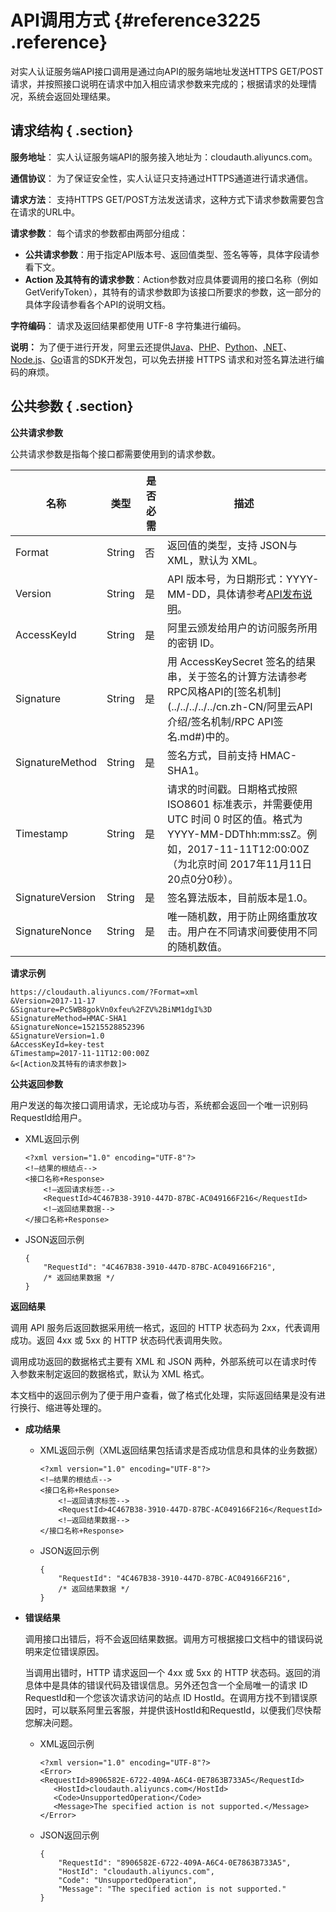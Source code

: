 # API调用方式 {#reference3225 .reference}

对实人认证服务端API接口调用是通过向API的服务端地址发送HTTPS GET/POST请求，并按照接口说明在请求中加入相应请求参数来完成的；根据请求的处理情况，系统会返回处理结果。

## 请求结构 { .section}

 **服务地址**： 实人认证服务端API的服务接入地址为：cloudauth.aliyuncs.com。

 **通信协议**： 为了保证安全性，实人认证只支持通过HTTPS通道进行请求通信。

 **请求方法**： 支持HTTPS GET/POST方法发送请求，这种方式下请求参数需要包含在请求的URL中。

 **请求参数**： 每个请求的参数都由两部分组成：

-   **公共请求参数**：用于指定API版本号、返回值类型、签名等等，具体字段请参看下文。
-   **Action 及其特有的请求参数**：Action参数对应具体要调用的接口名称（例如GetVerifyToken），其特有的请求参数即为该接口所要求的参数，这一部分的具体字段请参看各个API的说明文档。

 **字符编码**： 请求及返回结果都使用 UTF-8 字符集进行编码。

**说明：** 为了便于进行开发，阿里云还提供[Java](https://help.aliyun.com/document_detail/64074.html)、[PHP](https://help.aliyun.com/document_detail/64081.html)、[Python](https://help.aliyun.com/document_detail/64085.html)、[.NET](https://help.aliyun.com/document_detail/64086.html)、[Node.js](https://help.aliyun.com/document_detail/64088.html)、[Go](https://help.aliyun.com/document_detail/64087.html)语言的SDK开发包，可以免去拼接 HTTPS 请求和对签名算法进行编码的麻烦。

## 公共参数 { .section}

**公共请求参数**

公共请求参数是指每个接口都需要使用到的请求参数。

|名称|类型|是否必需|描述|
|--|--|----|--|
|Format|String|否|返回值的类型，支持 JSON与 XML，默认为 XML。|
|Version|String|是|API 版本号，为日期形式：YYYY-MM-DD，具体请参考[API发布说明](https://help.aliyun.com/document_detail/65922.html)。|
|AccessKeyId|String|是|阿里云颁发给用户的访问服务所用的密钥 ID。|
|Signature|String|是|用 AccessKeySecret 签名的结果串，关于签名的计算方法请参考RPC风格API的[签名机制](../../../../../cn.zh-CN/阿里云API介绍/签名机制/RPC API签名.md#)中的。|
|SignatureMethod|String|是|签名方式，目前支持 HMAC-SHA1。|
|Timestamp|String|是|请求的时间戳。日期格式按照 ISO8601 标准表示，并需要使用 UTC 时间 0 时区的值。格式为 YYYY-MM-DDThh:mm:ssZ。例如，2017-11-11T12:00:00Z（为北京时间 2017年11月11日20点0分0秒）。|
|SignatureVersion|String|是|签名算法版本，目前版本是1.0。|
|SignatureNonce|String|是|唯一随机数，用于防止网络重放攻击。用户在不同请求间要使用不同的随机数值。|

**请求示例**

```
https://cloudauth.aliyuncs.com/?Format=xml
&Version=2017-11-17
&Signature=Pc5WB8gokVn0xfeu%2FZV%2BiNM1dgI%3D
&SignatureMethod=HMAC-SHA1
&SignatureNonce=15215528852396
&SignatureVersion=1.0
&AccessKeyId=key-test
&Timestamp=2017-11-11T12:00:00Z
&<[Action及其特有的请求参数]>

```

**公共返回参数**

用户发送的每次接口调用请求，无论成功与否，系统都会返回一个唯一识别码RequestId给用户。

-   XML返回示例

    ```
    <?xml version="1.0" encoding="UTF-8"?> 
    <!—结果的根结点-->
    <接口名称+Response>
        <!—返回请求标签-->
        <RequestId>4C467B38-3910-447D-87BC-AC049166F216</RequestId>
        <!—返回结果数据-->
    </接口名称+Response>
    
    ```

-   JSON返回示例

    ```
    {
        "RequestId": "4C467B38-3910-447D-87BC-AC049166F216",
        /* 返回结果数据 */
    }
    
    ```


**返回结果**

调用 API 服务后返回数据采用统一格式，返回的 HTTP 状态码为 2xx，代表调用成功。返回 4xx 或 5xx 的 HTTP 状态码代表调用失败。

调用成功返回的数据格式主要有 XML 和 JSON 两种，外部系统可以在请求时传入参数来制定返回的数据格式，默认为 XML 格式。

本文档中的返回示例为了便于用户查看，做了格式化处理，实际返回结果是没有进行换行、缩进等处理的。

-   **成功结果**
    -   XML返回示例（XML返回结果包括请求是否成功信息和具体的业务数据）

        ```
        <?xml version="1.0" encoding="UTF-8"?> 
        <!—结果的根结点-->
        <接口名称+Response>
            <!—返回请求标签-->
            <RequestId>4C467B38-3910-447D-87BC-AC049166F216</RequestId>
            <!—返回结果数据-->
        </接口名称+Response>
        
        ```

    -   JSON返回示例

        ```
        {
            "RequestId": "4C467B38-3910-447D-87BC-AC049166F216",
            /* 返回结果数据 */
        }
        
        ```

-   **错误结果**

    调用接口出错后，将不会返回结果数据。调用方可根据接口文档中的错误码说明来定位错误原因。

    当调用出错时，HTTP 请求返回一个 4xx 或 5xx 的 HTTP 状态码。返回的消息体中是具体的错误代码及错误信息。另外还包含一个全局唯一的请求 ID RequestId和一个您该次请求访问的站点 ID HostId。在调用方找不到错误原因时，可以联系阿里云客服，并提供该HostId和RequestId，以便我们尽快帮您解决问题。

    -   XML返回示例

        ```
        <?xml version="1.0" encoding="UTF-8"?>
        <Error>
        <RequestId>8906582E-6722-409A-A6C4-0E7863B733A5</RequestId>
           <HostId>cloudauth.aliyuncs.com</HostId>
           <Code>UnsupportedOperation</Code>
           <Message>The specified action is not supported.</Message>
        </Error>
        
        ```

    -   JSON返回示例

        ```
        {
            "RequestId": "8906582E-6722-409A-A6C4-0E7863B733A5",
            "HostId": "cloudauth.aliyuncs.com",
            "Code": "UnsupportedOperation",
            "Message": "The specified action is not supported."
        }
        
        ```


